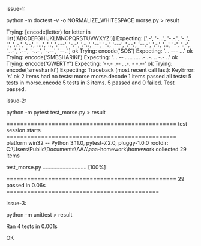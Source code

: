 issue-1:

python -m doctest -v -o NORMALIZE_WHITESPACE morse.py > result

Trying:
    [encode(letter) for letter in list('ABCDEFGHIJKLMNOPQRSTUVWXYZ')]
Expecting:
    ['.-',  '-...',  '-.-.', '-..', '.',  '..-.', '--.', '....', '..', '.---', '-.-', '.-..', '--', '-.', '---', '.--.', '--.-', '.-.', '...', '-', '..-', '...-', '.--', '-..-', '-.--', '--..']
ok
Trying:
    encode('SOS')
Expecting:
    '... --- ...'
ok
Trying:
    encode('SMESHARIKI')
Expecting:
    '... -- . ... .... .- .-. .. -.- ..'
ok
Trying:
    encode('QWERTY')
Expecting:
    '--.- .-- . .-. - -.--'
ok
Trying:
    encode('smeshariki')
Expecting:
    Traceback (most recent call last):
    KeyError: 's'
ok
2 items had no tests:
    morse
    morse.decode
1 items passed all tests:
   5 tests in morse.encode
5 tests in 3 items.
5 passed and 0 failed.
Test passed.

issue-2:

python -m pytest test_morse.py > result

================================================= test session starts =================================================
platform win32 -- Python 3.11.0, pytest-7.2.0, pluggy-1.0.0
rootdir: C:\Users\Public\Documents\AAA\aaa-homework\homework
collected 29 items

test_morse.py .............................                                                                      [100%]

================================================= 29 passed in 0.06s ============================================

issue-3:

python -m unittest > result

Ran 4 tests in 0.001s

OK